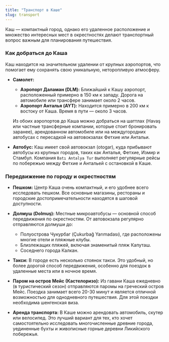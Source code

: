 ```yaml
---
title: "Транспорт в Каше"
slug: transport
---
```


Каш — компактный город, однако его удаленное расположение и множество интересных мест в окрестностях делают транспортный вопрос важным для планирования путешествия.

### Как добраться до Каша

Каш находится на значительном удалении от крупных аэропортов, что помогает ему сохранять свою уникальную, неторопливую атмосферу.

*   **Самолет:**
    *   **Аэропорт Даламан (DLM):** Ближайший к Кашу аэропорт, расположенный примерно в 150 км к западу. Дорога на автомобиле или трансфере занимает около 2 часов.
    *   **Аэропорт Анталья (AYT):** Находится примерно в 200 км к востоку от Каша. Время в пути — около 3 часов.

    Из обоих аэропортов до Каша можно добраться на шаттлах (Havaş или частные трансферные компании, которые стоит бронировать заранее), арендованном автомобиле или на междугородних автобусах с пересадкой на автовокзалах Фетхие или Антальи.

*   **Автобус:** Каш имеет свой автовокзал (otogar), куда прибывают автобусы из крупных городов, таких как Анталья, Фетхие, Измир и Стамбул. Компания `Batı Antalya Tur` выполняет регулярные рейсы по побережью между Фетхие и Антальей с остановкой в Каше.

### Передвижение по городу и окрестностям

*   **Пешком:** Центр Каша очень компактный, и его удобнее всего исследовать пешком. Все основные магазины, рестораны и городские достопримечательности находятся в шаговой доступности.

*   **Долмуш (Dolmuş):** Местные микроавтобусы — основной способ передвижения по окрестностям. От автовокзала регулярно отправляются долмуши до:
    *   Полуострова Чукурбаг (Çukurbağ Yarımadası), где расположены многие отели и пляжные клубы.
    *   Близлежащих пляжей, включая знаменитый пляж Капуташ.
    *   Соседнего города Калкан.

*   **Такси:** В городе есть несколько стоянок такси. Это удобный, но более дорогой способ передвижения, особенно для поездок в удаленные места или в ночное время.

*   **Паром на остров Мейс (Кастелоризо):** Из гавани Каша ежедневно (в туристический сезон) отправляются паромы на греческий остров Мейс. Поездка занимает всего 20-30 минут и является отличной возможностью для однодневного путешествия. Для этой поездки необходима шенгенская виза.

*   **Аренда транспорта:** В Каше можно арендовать автомобиль, скутер или велосипед. Это лучший вариант для тех, кто хочет самостоятельно исследовать многочисленные древние города, уединенные бухты и живописные горные деревни Ликийского побережья. 